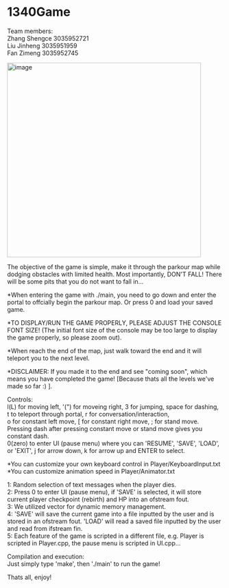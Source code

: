 # 1340Game
Team members: <br />
Zhang Shengce 3035952721 <br />
Liu Jinheng 3035951959 <br />
Fan Zimeng 3035952745

<img width="452" alt="image" src="https://user-images.githubusercontent.com/114755880/205676312-f6686a6f-d5a1-42fc-be16-ba2ba878d04e.png">

The objective of the game is simple, make it through the parkour map while dodging obstacles with limited health. Most importantly, DON'T FALL! There will be some pits that you do not want to fall in...

*When entering the game with ./main, you need to go down and enter the portal to offcially begin the parkour map. Or press 0 and load your saved game.

*TO DISPLAY/RUN THE GAME PROPERLY, PLEASE ADJUST THE CONSOLE FONT SIZE! (The initial font size of the console may be too large to display the game properly, so please zoom out).

*When reach the end of the map, just walk toward the end and it will teleport you to the next level.

*DISCLAIMER: If you made it to the end and see "coming soon", which means you have completed the game! [Because thats all the levels we've made so far :) ].

Controls: <br />
l(L) for moving left, '(") for moveing right, 3 for jumping, space for dashing, <br />
t to teleport through portal, r for conversation/interaction, <br />
o for constant left move, [ for constant right move, ; for stand move.<br /> 
Pressing dash after pressing constant move or stand move gives you constant dash.<br />
0(zero) to enter UI (pause menu) where you can 'RESUME', 'SAVE', 'LOAD', or 'EXIT', j for arrow down, k for arrow up and ENTER to select.

*You can customize your own keyboard control in Player/KeyboardInput.txt <br />
*You can customize animation speed in Player/Animator.txt

1: Random selection of text messages when the player dies. <br />
2: Press 0 to enter UI (pause menu), if 'SAVE' is selected, it will store current player checkpoint (rebirth) and HP into an ofstream fout. <br />
3: We utilized vector for dynamic memory management. <br />
4: 'SAVE' will save the current game into a file inputted by the user and is stored in an ofstream fout. 'LOAD' will read a saved file inputted by the user and read from ifstream fin. <br />
5: Each feature of the game is scripted in a different file, e.g. Player is scripted in Player.cpp, the pause menu is scripted in UI.cpp...

Compilation and execution: <br />
Just simply type 'make', then './main' to run the game!

Thats all, enjoy!
